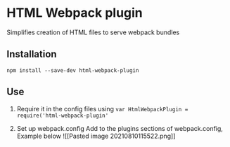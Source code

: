 # HTML Webpack plugin

Simplifies creation of HTML files to serve webpack bundles 

## Installation 
`npm install --save-dev html-webpack-plugin`

## Use 

1. Require it in the config files using
	`var HtmlWebpackPlugin = require('html-webpack-plugin'`
	
2. Set up webpack.config 
	Add to the plugins sections of webpack.config, Example below
	![[Pasted image 20210810115522.png]]